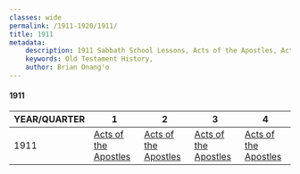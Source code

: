 ```yaml
---
classes: wide
permalink: /1911-1920/1911/
title: 1911
metadata:
    description: 1911 Sabbath School Lessons, Acts of the Apostles, Acts of the Apostles, Acts of the Apostles, Acts of the Apostles
    keywords: Old Testament History,
    author: Brian Onang'o
---
```


#### 1911

YEAR/QUARTER |   1  | 2| 3| 4
-------------|------------|---|--|---
1911   |  [Acts of the Apostles](/1911-1920/1911/quarter1) | [Acts of the Apostles](/1911-1920/1911/quarter2) | [Acts of the Apostles](/1911-1920/1911/quarter3) | [Acts of the Apostles](/1911-1920/1911/quarter4) |
 